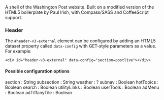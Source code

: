 A shell of the Washington Post website. Built on a modified version of
the HTML5 boilerplate by Paul Irish, with Compass/SASS and CoffeeScript
support.

### Header

The `#header-v3-external` element can be configured by adding an HTML5
dataset property called `data-config` with GET-style parameters as a
value. For example:

    <div id="header-v3-external" data-config="section=postlive"></div>

#### Possible configuration options

section
: String
subsection
: String
weather
: ?
subnav
: Boolean
hotTopics
: Boolean
search
: Boolean
utilityLinks
: Boolean
userTools
: Boolean
adMenu
: Boolean
adTiffanyTile
: Boolean
